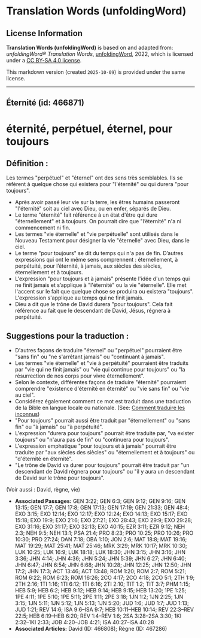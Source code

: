 # Translation Words (unfoldingWord)

## License Information

**Translation Words (unfoldingWord)** is based on and adapted from: _unfoldingWord® Translation Words_, [unfoldingWord](https://unfoldingword.org/utw), 2022, which is licensed under a [CC BY-SA 4.0 license](https://creativecommons.org/licenses/by-sa/4.0/legalcode.en).

This markdown version (created `2025-10-09`) is provided under the same license.



--------------------------------

## Éternité (id: 466871)

éternité, perpétuel, éternel, pour toujours
===========================================

Définition :
------------

Les termes "perpétuel" et "éternel" ont des sens très semblables. Ils se réfèrent à quelque chose qui existera pour "l'éternité" ou qui durera "pour toujours".

* Après avoir passé leur vie sur la terre, les êtres humains passeront "l'éternité" soit au ciel avec Dieu, ou en enfer, séparés de Dieu.
* Le terme "éternité" fait référence à un état d'être qui dure "éternellement" et à toujours. On pourrait dire que "l’éternité" n'a ni commencement ni fin.
* Les termes "vie éternelle" et "vie perpétuelle" sont utilisés dans le Nouveau Testament pour désigner la vie "éternelle" avec Dieu, dans le ciel.
* Le terme "pour toujours" se dit du temps qui n'a pas de fin. D’autres expressions qui ont le même sens comprennent : éternellement, à perpétuité, pour l’éternité, à jamais, aux siècles des siècles, éternellement et à toujours.
* L'expression "pour toujours et à jamais" présente l'idée d'un temps qui ne finit jamais et s’applique à "l'éternité" ou la vie "éternelle". Elle met l'accent sur le fait que quelque chose se produira ou existera "toujours". L'expression s'applique au temps qui ne finit jamais.
* Dieu a dit que le trône de David durera "pour toujours". Cela fait référence au fait que le descendant de David, Jésus, régnera à perpétuité.

Suggestions pour la traduction :
--------------------------------

* D'autres façons de traduire "éternel" ou "perpétuel" pourraient être "sans fin" ou "ne s'arrêtant jamais" ou "continuant à jamais".
* Les termes "vie éternelle" et "vie à perpétuité" pourraient être traduits par "vie qui ne finit jamais" ou "vie qui continue pour toujours" ou "la résurrection de nos corps pour vivre éternellement".
* Selon le contexte, différentes façons de traduire "éternité" pourraient comprendre "existence d'éternité en éternité" ou "vie sans fin" ou "vie au ciel".
* Considérez également comment ce mot est traduit dans une traduction de la Bible en langue locale ou nationale. (See: [Comment traduire les inconnus](rc://en/ta/man/translate/translate-unknown))
* "Pour toujours" pourrait aussi être traduit par "éternellement" ou "sans fin" ou "à jamais" ou "à perpétuité".
* L'expression "durera pour toujours" pourrait être traduite par, "va exister toujours" ou "n'aura pas de fin" ou "continuera pour toujours".
* L'expression emphatique "pour toujours et à jamais" pourrait être traduite par "aux siècles des siècles" ou "éternellement et à toujours" ou "d'éternité en éternité".
* "Le trône de David va durer pour toujours" pourrait être traduit par "un descendant de David régnera pour toujours" ou "il y aura un descendant de David sur le trône pour toujours".

(Voir aussi : David, règne, vie)

* **Associated Passages:** GEN 3:22; GEN 6:3; GEN 9:12; GEN 9:16; GEN 13:15; GEN 17:7; GEN 17:8; GEN 17:13; GEN 17:19; GEN 21:33; GEN 48:4; EXO 3:15; EXO 12:14; EXO 12:17; EXO 12:24; EXO 14:13; EXO 15:17; EXO 15:18; EXO 19:9; EXO 21:6; EXO 27:21; EXO 28:43; EXO 29:9; EXO 29:28; EXO 31:16; EXO 31:17; EXO 32:13; EXO 40:15; EZR 3:11; EZR 9:12; NEH 2:3; NEH 9:5; NEH 13:1; PSA 21:4; PRO 8:23; PRO 10:25; PRO 10:26; PRO 10:30; PRO 27:24; DAN 7:18; OBA 1:10; JON 2:6; MAT 18:8; MAT 19:16; MAT 19:29; MAT 25:41; MAT 25:46; MRK 3:29; MRK 10:17; MRK 10:30; LUK 10:25; LUK 16:9; LUK 18:18; LUK 18:30; JHN 3:15; JHN 3:16; JHN 3:36; JHN 4:14; JHN 4:36; JHN 5:24; JHN 5:39; JHN 6:27; JHN 6:40; JHN 6:47; JHN 6:54; JHN 6:68; JHN 10:28; JHN 12:25; JHN 12:50; JHN 17:2; JHN 17:3; ACT 13:46; ACT 13:48; ROM 1:20; ROM 2:7; ROM 5:21; ROM 6:22; ROM 6:23; ROM 16:26; 2CO 4:17; 2CO 4:18; 2CO 5:1; 2TH 1:9; 2TH 2:16; 1TI 1:16; 1TI 6:12; 1TI 6:16; 2TI 2:10; TIT 1:2; TIT 3:7; PHM 1:15; HEB 5:9; HEB 6:2; HEB 9:12; HEB 9:14; HEB 9:15; HEB 13:20; 1PE 1:25; 1PE 4:11; 1PE 5:10; 1PE 5:11; 2PE 1:11; 2PE 3:18; 1JN 1:2; 1JN 2:25; 1JN 3:15; 1JN 5:11; 1JN 5:12; 1JN 5:13; 1JN 5:20; JUD 1:6; JUD 1:7; JUD 1:13; JUD 1:21; REV 14:6; ISA 9:6–ISA 9:7; HEB 10:11–HEB 10:14; REV 22:3–REV 22:5; HEB 6:19–HEB 6:20; REV 1:4–REV 1:6; 2SA 3:28–2SA 3:30; 1KI 2:32–1KI 2:33; JOB 4:20–JOB 4:21; ISA 40:27–ISA 40:28
* **Associated Articles:** David (ID: 466808); Règne (ID: 467286)

